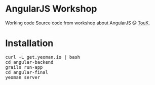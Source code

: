 AngularJS Workshop
==================

Working code Source code from workshop about AngularJS @ [TouK](http://touk.pl).

Installation
============

<pre>
curl -L get.yeoman.io | bash
cd angular-backend
grails run-app
cd angular-final
yeoman server
</pre>
